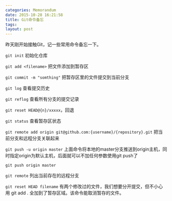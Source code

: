 ```yaml
---
categories: Memorandum
date: 2015-10-28 16:21:58
title: Git命令备忘
tags: 
layout: post
---
```


昨天刚开始接触Git，记一些常用命令备忘一下。

`git init` 初始化仓库

`git add <filename>` 把文件添加到暂存区

`git commit -m "somthing"` 把暂存区里的文件提交到当前分支

`git log` 查看提交历史

`git reflog` 查看所有分支的提交记录

`git reset HEAD@{n}/xxxxx`，回退

`git status` 查看暂存区状态

`git remote add origin git@github.com:{username}/{repository}.git` 把当前分支和远程分支关联起来

`git push -u origin master`
上面命令将本地的master分支推送到origin主机，同时指定origin为默认主机，后面就可以不加任何参数使用git push了

`git push origin master`

`git remote`  列出当前存在的远程分支

`git reset HEAD filename` 有两个修改过的文件，我们想要分开提交，但不小心用 git add . 全加到了暂存区域。该命令能取消暂存的文件。